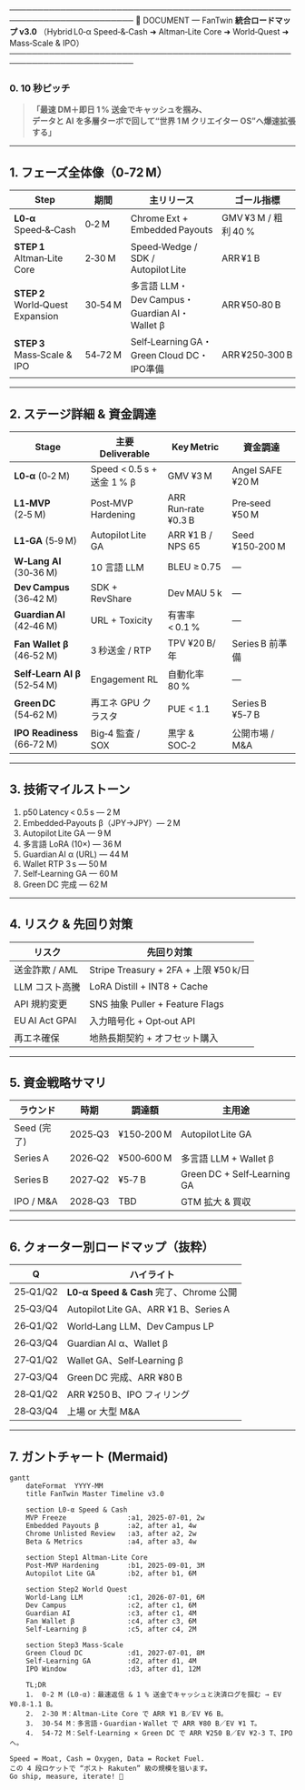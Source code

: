 ────────────────────────────────────────────────────────────────────────
📑  DOCUMENT — FanTwin **統合ロードマップ v3.0**
（Hybrid L0‑α Speed‑&‑Cash ➜ Altman‑Lite Core ➜ World‑Quest ➜ Mass‑Scale & IPO）
────────────────────────────────────────────────────────────────────────

### 0. 10 秒ピッチ
> **「最速 DM＋即日 1 % 送金でキャッシュを掴み、  
>  データと AI を多層ターボで回して“世界 1 M クリエイター OS”へ爆速拡張する」**

---

## 1. フェーズ全体像（0‑72 M）

| Step | 期間 | 主リリース | ゴール指標 | 想定 EV |
|------|------|-----------|-----------|---------|
| **L0‑α** Speed‑&‑Cash | 0‑2 M | Chrome Ext + Embedded Payouts | GMV ¥3 M / 粗利 40 % | **¥0.8‑1.1 B** |
| **STEP 1** Altman‑Lite Core | 2‑30 M | Speed‑Wedge / SDK / Autopilot Lite | ARR ¥1 B | **¥6 B** |
| **STEP 2** World‑Quest Expansion | 30‑54 M | 多言語 LLM・Dev Campus・Guardian AI・Wallet β | ARR ¥50‑80 B | **¥0.8‑1 T** |
| **STEP 3** Mass‑Scale & IPO | 54‑72 M | Self‑Learning GA・Green Cloud DC・IPO準備 | ARR ¥250‑300 B | **¥2‑3 T** |

---

## 2. ステージ詳細 & 資金調達

| Stage | 主要 Deliverable | Key Metric | 資金調達 |
|-------|-----------------|-----------|---------|
| **L0‑α** (0‑2 M) | Speed < 0.5 s + 送金 1 % β | GMV ¥3 M | Angel SAFE ¥20 M |
| **L1‑MVP** (2‑5 M) | Post‑MVP Hardening | ARR Run‑rate ¥0.3 B | Pre‑seed ¥50 M |
| **L1‑GA** (5‑9 M) | Autopilot Lite GA | ARR ¥1 B / NPS 65 | Seed ¥150‑200 M |
| **W‑Lang AI** (30‑36 M) | 10 言語 LLM | BLEU ≥ 0.75 | — |
| **Dev Campus** (36‑42 M) | SDK + RevShare | Dev MAU 5 k | — |
| **Guardian AI** (42‑46 M) | URL + Toxicity | 有害率 < 0.1 % | — |
| **Fan Wallet β** (46‑52 M) | 3 秒送金 / RTP | TPV ¥20 B/年 | Series B 前準備 |
| **Self‑Learn AI β** (52‑54 M) | Engagement RL | 自動化率 80 % | — |
| **Green DC** (54‑62 M) | 再エネ GPU クラスタ | PUE < 1.1 | Series B ¥5‑7 B |
| **IPO Readiness** (66‑72 M) | Big‑4 監査 / SOX | 黒字 & SOC‑2 | 公開市場 / M&A |

---

## 3. 技術マイルストーン

1. p50 Latency < 0.5 s — 2 M  
2. Embedded‑Payouts β（JPY→JPY）— 2 M  
3. Autopilot Lite GA — 9 M  
4. 多言語 LoRA (10×) — 36 M  
5. Guardian AI α (URL) — 44 M  
6. Wallet RTP 3 s — 50 M  
7. Self‑Learning GA — 60 M  
8. Green DC 完成 — 62 M  

---

## 4. リスク & 先回り対策

| リスク | 先回り対策 |
|--------|-----------|
| 送金詐欺 / AML | Stripe Treasury + 2FA + 上限 ¥50 k/日 |
| LLM コスト高騰 | LoRA Distill + INT8 + Cache |
| API 規約変更 | SNS 抽象 Puller + Feature Flags |
| EU AI Act GPAI | 入力暗号化 + Opt‑out API |
| 再エネ確保 | 地熱長期契約 + オフセット購入 |

---

## 5. 資金戦略サマリ

| ラウンド | 時期 | 調達額 | 主用途 |
|----------|------|--------|--------|
| Seed (完了) | 2025‑Q3 | ¥150‑200 M | Autopilot Lite GA |
| Series A | 2026‑Q2 | ¥500‑600 M | 多言語 LLM + Wallet β |
| Series B | 2027‑Q2 | ¥5‑7 B | Green DC + Self‑Learning GA |
| IPO / M&A | 2028‑Q3 | TBD | GTM 拡大 & 買収 |

---

## 6. クォーター別ロードマップ（抜粋）

| Q | ハイライト |
|---|-----------|
| 25‑Q1/Q2 | **L0‑α Speed & Cash** 完了、Chrome 公開 |
| 25‑Q3/Q4 | Autopilot Lite GA、ARR ¥1 B、Series A |
| 26‑Q1/Q2 | World‑Lang LLM、Dev Campus LP |
| 26‑Q3/Q4 | Guardian AI α、Wallet β |
| 27‑Q1/Q2 | Wallet GA、Self‑Learning β |
| 27‑Q3/Q4 | Green DC 完成、ARR ¥80 B |
| 28‑Q1/Q2 | ARR ¥250 B、IPO フィリング |
| 28‑Q3/Q4 | 上場 or 大型 M&A |

---

## 7. ガントチャート (Mermaid)

```mermaid
gantt
    dateFormat  YYYY-MM
    title FanTwin Master Timeline v3.0

    section L0‑α Speed & Cash
    MVP Freeze               :a1, 2025-07-01, 2w
    Embedded Payouts β       :a2, after a1, 4w
    Chrome Unlisted Review   :a3, after a2, 2w
    Beta & Metrics           :a4, after a3, 4w

    section Step1 Altman‑Lite Core
    Post-MVP Hardening       :b1, 2025-09-01, 3M
    Autopilot Lite GA        :b2, after b1, 6M

    section Step2 World Quest
    World‑Lang LLM           :c1, 2026-07-01, 6M
    Dev Campus               :c2, after c1, 6M
    Guardian AI              :c3, after c1, 4M
    Fan Wallet β             :c4, after c3, 6M
    Self‑Learning β          :c5, after c4, 2M

    section Step3 Mass‑Scale
    Green Cloud DC           :d1, 2027-07-01, 8M
    Self‑Learning GA         :d2, after d1, 4M
    IPO Window               :d3, after d1, 12M

    TL;DR
	1.	0‑2 M (L0‑α)：最速返信 & 1 % 送金でキャッシュと決済ログを掴む → EV ¥0.8‑1.1 B。
	2.	2‑30 M：Altman‑Lite Core で ARR ¥1 B／EV ¥6 B。
	3.	30‑54 M：多言語・Guardian・Wallet で ARR ¥80 B／EV ¥1 T。
	4.	54‑72 M：Self‑Learning × Green DC で ARR ¥250 B／EV ¥2‑3 T、IPO へ。

Speed = Moat, Cash = Oxygen, Data = Rocket Fuel.
この 4 段ロケットで “ポスト Rakuten” 級の規模を狙います。
Go ship, measure, iterate! 🚀